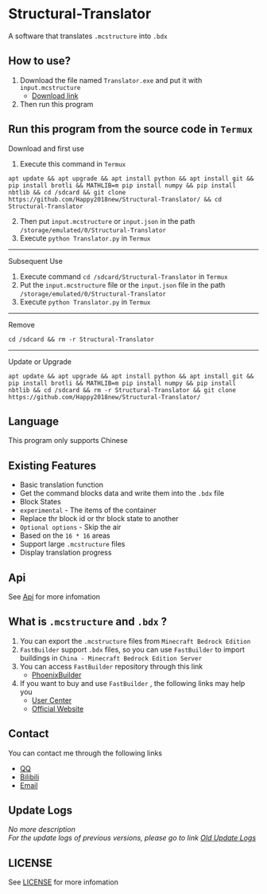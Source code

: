 # Structural-Translator
A software that translates `.mcstructure` into `.bdx`





## How to use?
1. Download the file named `Translator.exe` and put it with `input.mcstructure`
   - [Download link](https://github.com/Happy2018new/Structural-Translator/releases/download/Alpha/Translator.exe)
2. Then run this program





## Run this program from the source code in `Termux`
Download and first use
1. Execute this command in `Termux`
```shell
apt update && apt upgrade && apt install python && apt install git && pip install brotli && MATHLIB=m pip install numpy && pip install nbtlib && cd /sdcard && git clone https://github.com/Happy2018new/Structural-Translator/ && cd Structural-Translator
```
2. Then put `input.mcstructure` or `input.json` in the path `/storage/emulated/0/Structural-Translator`<br>
3. Execute `python Translator.py` in `Termux`
***
Subsequent Use
1. Execute command `cd /sdcard/Structural-Translator` in `Termux`
2. Put the `input.mcstructure` file or the `input.json` file in the path `/storage/emulated/0/Structural-Translator`
3. Execute `python Translator.py` in `Termux`
***
Remove
```shell
cd /sdcard && rm -r Structural-Translator
```
***
Update or Upgrade
```shell
apt update && apt upgrade && apt install python && apt install git && pip install brotli && MATHLIB=m pip install numpy && pip install nbtlib && cd /sdcard && rm -r Structural-Translator && git clone https://github.com/Happy2018new/Structural-Translator/
```





## Language
This program only supports Chinese<br>





## Existing Features
- Basic translation function
- Get the command blocks data and write them into the `.bdx` file
- Block States
- `experimental` - The items of the container
- Replace thr block id or thr block state to another
- `Optional options` - Skip the air
- Based on the `16 * 16` areas
- Support large `.mcstructure` files
- Display translation progress





## Api
See [Api](https://github.com/Happy2018new/Structural-Translator/tree/main/Api) for more infomation





## What is `.mcstructure` and `.bdx` ?
1. You can export the `.mcstructure` files from `Minecraft Bedrock Edition`
2. `FastBuilder` support `.bdx` files, so you can use `FastBuilder` to import buildings in `China - Minecraft Bedrock Edition Server`
3. You can access `FastBuilder` repository through this link
   - [PhoenixBuilder](https://github.com/LNSSPsd/PhoenixBuilder/)
4. If you want to buy and use `FastBuilder` , the following links may help you
   - [User Center](https://uc.fastbuilder.pro/)
   - [Official Website](https://fastbuilder.pro/)





## Contact
You can contact me through the following links
   - [QQ](https://qm.qq.com/cgi-bin/qm/qr?k=zxS4AyUXd5M3ktypIKmBf9KQCGTSAwwI&noverify=0&personal_qrcode_source=3)
   - [Bilibili](https://space.bilibili.com/320298121)
   - [Email](mailto:chenbo79800@163.com)





## Update Logs
_No more description_<br>
_For the update logs of previous versions, please go to link [Old Update Logs](https://github.com/Happy2018new/Structural-Translator/blob/main/Old%20Update%20Logs.md)_





## LICENSE
See [LICENSE](https://github.com/Happy2018new/Structural-Translator/blob/main/LICENSE) for more infomation
